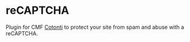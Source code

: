 reCAPTCHA
============

Plugin for CMF [Cotonti](https://www.cotonti.com) to protect your site from spam and abuse with a reCAPTCHA.

